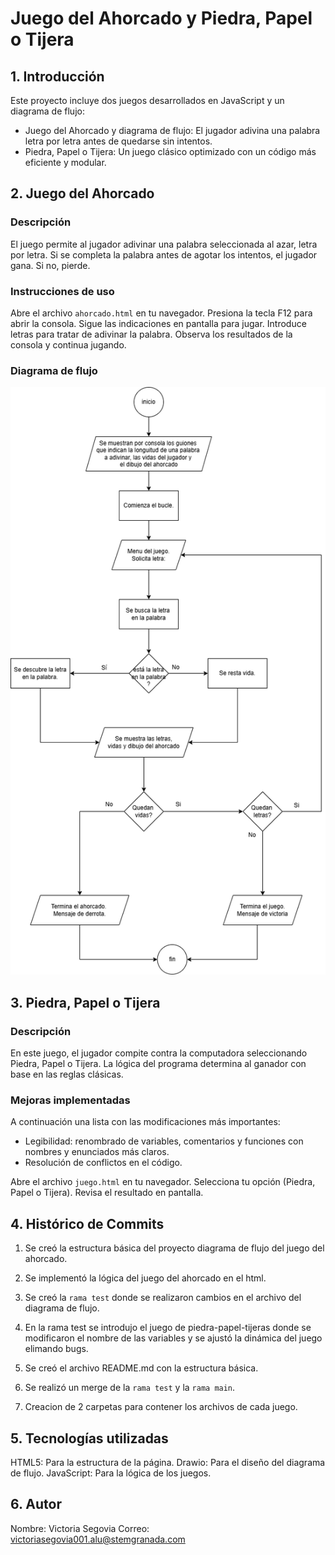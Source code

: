 # Juego del Ahorcado y Piedra, Papel o Tijera

## 1. Introducción
Este proyecto incluye dos juegos desarrollados en JavaScript y un diagrama de flujo:

- Juego del Ahorcado y diagrama de flujo: El jugador adivina una palabra letra por letra antes de quedarse sin intentos.
- Piedra, Papel o Tijera: Un juego clásico optimizado con un código más eficiente y modular.

## 2. Juego del Ahorcado

### Descripción
El juego permite al jugador adivinar una palabra seleccionada al azar, letra por letra. Si se completa la palabra antes de agotar los intentos, el jugador gana. Si no, pierde.

### Instrucciones de uso
Abre el archivo `ahorcado.html` en tu navegador.
Presiona la tecla F12 para abrir la consola.
Sigue las indicaciones en pantalla para jugar.
Introduce letras para tratar de adivinar la palabra.
Observa los resultados de la consola y continua jugando.

### Diagrama de flujo
![Diagrama de flujo](./juegoAhorcado/Diagrama_Flujo_ahorcado.drawio.png)

## 3. Piedra, Papel o Tijera

### Descripción
En este juego, el jugador compite contra la computadora seleccionando Piedra, Papel o Tijera. La lógica del programa determina al ganador con base en las reglas clásicas.

### Mejoras implementadas

A continuación una lista con las modificaciones más importantes:
- Legibilidad: renombrado de variables, comentarios y funciones con nombres y enunciados más claros.
- Resolución de conflictos en el código.

   
Abre el archivo `juego.html` en tu navegador.
Selecciona tu opción (Piedra, Papel o Tijera).
Revisa el resultado en pantalla.

## 4. Histórico de Commits

1. Se creó la estructura básica del proyecto diagrama de flujo del juego del ahorcado.

2. Se implementó la lógica del juego del ahorcado en el html.


3. Se creó la `rama test` donde se realizaron cambios en el archivo del diagrama de flujo.

4. En la rama test se introdujo el juego de piedra-papel-tijeras donde se modificaron el nombre de las variables y se ajustó la dinámica del juego elimando bugs.

5. Se creó el archivo README.md con la estructura básica.

6. Se realizó un merge de la `rama test` y la `rama main`.

7. Creacion de 2 carpetas para contener los archivos de cada juego.


## 5. Tecnologías utilizadas
HTML5: Para la estructura de la página.
Drawio: Para el diseño del diagrama de flujo.
JavaScript: Para la lógica de los juegos.

## 6. Autor
Nombre: Victoria Segovia
Correo: victoriasegovia001.alu@stemgranada.com
